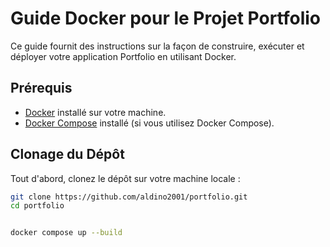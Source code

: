 # Guide Docker pour le Projet Portfolio

Ce guide fournit des instructions sur la façon de construire, exécuter et déployer votre application Portfolio en utilisant Docker.

## Prérequis

- [Docker](https://www.docker.com/get-started) installé sur votre machine.
- [Docker Compose](https://docs.docker.com/compose/install/) installé (si vous utilisez Docker Compose).

## Clonage du Dépôt

Tout d'abord, clonez le dépôt sur votre machine locale :

```bash
git clone https://github.com/aldino2001/portfolio.git
cd portfolio 


docker compose up --build
